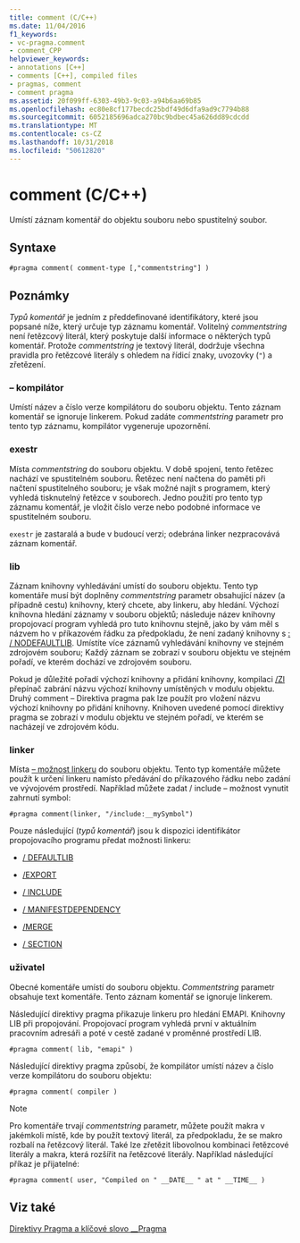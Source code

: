```yaml
---
title: comment (C/C++)
ms.date: 11/04/2016
f1_keywords:
- vc-pragma.comment
- comment_CPP
helpviewer_keywords:
- annotations [C++]
- comments [C++], compiled files
- pragmas, comment
- comment pragma
ms.assetid: 20f099ff-6303-49b3-9c03-a94b6aa69b85
ms.openlocfilehash: ec80e8cf177becdc25bdf49d6dfa9ad9c7794b88
ms.sourcegitcommit: 6052185696adca270bc9bdbec45a626dd89cdcdd
ms.translationtype: MT
ms.contentlocale: cs-CZ
ms.lasthandoff: 10/31/2018
ms.locfileid: "50612820"
---
```

# <a name="comment-cc"></a>comment (C/C++)

Umístí záznam komentář do objektu souboru nebo spustitelný soubor.

## <a name="syntax"></a>Syntaxe

```
#pragma comment( comment-type [,"commentstring"] )
```

## <a name="remarks"></a>Poznámky

*Typů komentář* je jedním z předdefinované identifikátory, které jsou popsané níže, který určuje typ záznamu komentář. Volitelný *commentstring* není řetězcový literál, který poskytuje další informace o některých typů komentář. Protože *commentstring* je textový literál, dodržuje všechna pravidla pro řetězcové literály s ohledem na řídicí znaky, uvozovky (`"`) a zřetězení.

### <a name="compiler"></a>– kompilátor

Umístí název a číslo verze kompilátoru do souboru objektu. Tento záznam komentář se ignoruje linkerem. Pokud zadáte *commentstring* parametr pro tento typ záznamu, kompilátor vygeneruje upozornění.

### <a name="exestr"></a>exestr

Místa *commentstring* do souboru objektu. V době spojení, tento řetězec nachází ve spustitelném souboru. Řetězec není načtena do paměti při načtení spustitelného souboru; je však možné najít s programem, který vyhledá tisknutelný řetězce v souborech. Jedno použití pro tento typ záznamu komentář, je vložit číslo verze nebo podobné informace ve spustitelném souboru.

`exestr` je zastaralá a bude v budoucí verzi; odebrána linker nezpracovává záznam komentář.

### <a name="lib"></a>lib

Záznam knihovny vyhledávání umístí do souboru objektu. Tento typ komentáře musí být doplněny *commentstring* parametr obsahující název (a případně cestu) knihovny, který chcete, aby linkeru, aby hledání. Výchozí knihovna hledání záznamy v souboru objektů; následuje název knihovny propojovací program vyhledá pro tuto knihovnu stejně, jako by vám měl s názvem ho v příkazovém řádku za předpokladu, že není zadaný knihovny s [: / NODEFAULTLIB](../build/reference/nodefaultlib-ignore-libraries.md). Umístíte více záznamů vyhledávání knihovny ve stejném zdrojovém souboru; Každý záznam se zobrazí v souboru objektu ve stejném pořadí, ve kterém dochází ve zdrojovém souboru.

Pokud je důležité pořadí výchozí knihovny a přidání knihovny, kompilaci [/Zl](../build/reference/zl-omit-default-library-name.md) přepínač zabrání názvu výchozí knihovny umístěných v modulu objektu. Druhý comment – Direktiva pragma pak lze použít pro vložení názvu výchozí knihovny po přidání knihovny. Knihoven uvedené pomocí direktivy pragma se zobrazí v modulu objektu ve stejném pořadí, ve kterém se nacházejí ve zdrojovém kódu.

### <a name="linker"></a>linker

Místa [– možnost linkeru](../build/reference/linker-options.md) do souboru objektu. Tento typ komentáře můžete použít k určení linkeru namísto předávání do příkazového řádku nebo zadání ve vývojovém prostředí. Například můžete zadat / include – možnost vynutit zahrnutí symbol:

```
#pragma comment(linker, "/include:__mySymbol")
```

Pouze následující (*typů komentář*) jsou k dispozici identifikátor propojovacího programu předat možnosti linkeru:

- [/ DEFAULTLIB](../build/reference/defaultlib-specify-default-library.md)

- [/EXPORT](../build/reference/export-exports-a-function.md)

- [/ INCLUDE](../build/reference/include-force-symbol-references.md)

- [/ MANIFESTDEPENDENCY](../build/reference/manifestdependency-specify-manifest-dependencies.md)

- [/MERGE](../build/reference/merge-combine-sections.md)

- [/ SECTION](../build/reference/section-specify-section-attributes.md)

### <a name="user"></a>uživatel

Obecné komentáře umístí do souboru objektu. *Commentstring* parametr obsahuje text komentáře. Tento záznam komentář se ignoruje linkerem.

Následující direktivy pragma přikazuje linkeru pro hledání EMAPI. Knihovny LIB při propojování. Propojovací program vyhledá první v aktuálním pracovním adresáři a poté v cestě zadané v proměnné prostředí LIB.

```
#pragma comment( lib, "emapi" )
```

Následující direktivy pragma způsobí, že kompilátor umístí název a číslo verze kompilátoru do souboru objektu:

```
#pragma comment( compiler )
```

> [!NOTE]
> Pro komentáře trvají *commentstring* parametr, můžete použít makra v jakémkoli místě, kde by použít textový literál, za předpokladu, že se makro rozbalí na řetězcový literál. Také lze zřetězit libovolnou kombinaci řetězcové literály a makra, která rozšířit na řetězcové literály. Například následující příkaz je přijatelné:

```
#pragma comment( user, "Compiled on " __DATE__ " at " __TIME__ )
```

## <a name="see-also"></a>Viz také

[Direktivy Pragma a klíčové slovo __Pragma](../preprocessor/pragma-directives-and-the-pragma-keyword.md)